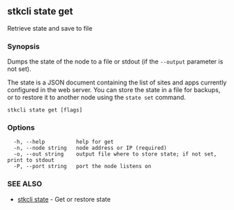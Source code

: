 ## stkcli state get

Retrieve state and save to file

### Synopsis

Dumps the state of the node to a file or stdout (if the `--output` parameter is not set).

The state is a JSON document containing the list of sites and apps currently configured in the web server. You can store the state in a file for backups, or to restore it to another node using the `state set` command.


```
stkcli state get [flags]
```

### Options

```
  -h, --help          help for get
  -n, --node string   node address or IP (required)
  -o, --out string    output file where to store state; if not set, print to stdout
  -P, --port string   port the node listens on
```

### SEE ALSO

* [stkcli state](stkcli_state.md)	 - Get or restore state

